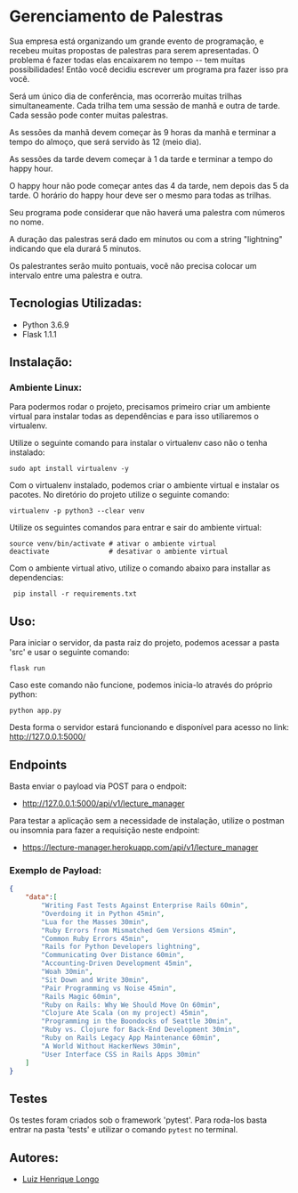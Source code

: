 # Gerenciamento de Palestras
Sua empresa está organizando um grande evento de programação, e recebeu muitas propostas de palestras para serem apresentadas. O problema é fazer todas elas encaixarem no tempo -- tem muitas possibilidades! Então você decidiu escrever um programa pra fazer isso pra você.

Será um único dia de conferência, mas ocorrerão muitas trilhas simultaneamente. Cada trilha tem uma sessão de manhã e outra de tarde. Cada sessão pode conter muitas palestras.

As sessões da manhã devem começar às 9 horas da manhã e terminar a tempo do almoço, que será servido às 12 (meio dia).

As sessões da tarde devem começar à 1 da tarde e terminar a tempo do happy hour.

O happy hour não pode começar antes das 4 da tarde, nem depois das 5 da tarde. O horário do happy hour deve ser o mesmo para todas as trilhas.

Seu programa pode considerar que não haverá uma palestra com números no nome. 

A duração das palestras será dado em minutos ou com a string "lightning" indicando que ela durará 5 minutos.

Os palestrantes serão muito pontuais, você não precisa colocar um intervalo entre uma palestra e outra.

## Tecnologias Utilizadas:
- Python 3.6.9
- Flask 1.1.1

## Instalação:

### Ambiente Linux: 
Para podermos rodar o projeto, precisamos primeiro criar um ambiente virtual para instalar todas as dependências e para isso utiliaremos o virtualenv.

Utilize o seguinte comando para instalar o virtualenv caso não o tenha instalado:

```sudo apt install virtualenv -y```

Com o virtualenv instalado, podemos criar o ambiente virtual e instalar os pacotes. No diretório do projeto utilize o seguinte comando:

```virtualenv -p python3 --clear venv```

Utilize os seguintes comandos para entrar e sair do ambiente virtual:

```
source venv/bin/activate # ativar o ambiente virtual
deactivate 				 # desativar o ambiente virtual

```

Com o ambiente virtual ativo, utilize o comando abaixo para installar as dependencias:

``` pip install -r requirements.txt```

## Uso:

Para iniciar o servidor, da pasta raiz do projeto, podemos acessar a pasta 'src' e usar o seguinte comando:

```flask run```

Caso este comando não funcione, podemos inicia-lo através do próprio python:

```python app.py```

Desta forma o servidor estará funcionando e disponível para acesso no link: http://127.0.0.1:5000/
## Endpoints

Basta enviar o payload via POST para o endpoit: 

- http://127.0.0.1:5000/api/v1/lecture_manager

Para testar a aplicação sem a necessidade de instalação, utilize o postman ou insomnia para fazer a requisição neste endpoint:

- https://lecture-manager.herokuapp.com/api/v1/lecture_manager

### Exemplo de Payload:
```json
{
    "data":[
        "Writing Fast Tests Against Enterprise Rails 60min",
        "Overdoing it in Python 45min",
        "Lua for the Masses 30min",
        "Ruby Errors from Mismatched Gem Versions 45min",
        "Common Ruby Errors 45min",
        "Rails for Python Developers lightning",
        "Communicating Over Distance 60min",
        "Accounting-Driven Development 45min",
        "Woah 30min",
        "Sit Down and Write 30min",
        "Pair Programming vs Noise 45min",
        "Rails Magic 60min",
        "Ruby on Rails: Why We Should Move On 60min",
        "Clojure Ate Scala (on my project) 45min",
        "Programming in the Boondocks of Seattle 30min",
        "Ruby vs. Clojure for Back-End Development 30min",
        "Ruby on Rails Legacy App Maintenance 60min",
        "A World Without HackerNews 30min",
        "User Interface CSS in Rails Apps 30min"
    ]
}
```

## Testes

Os testes foram criados sob o framework 'pytest'. Para roda-los basta entrar na pasta 'tests' e utilizar o comando `pytest` no terminal.

## Autores:

- [Luiz Henrique Longo](https://www.linkedin.com/in/luizhenriquelongo/)
